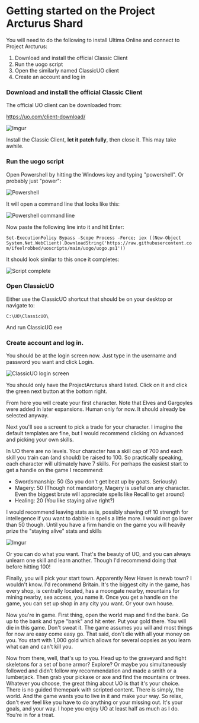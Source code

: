 # Getting started on the Project Arcturus Shard

You will need to do the following to install Ultima Online and connect to Project Arcturus:
1. Download and install the official Classic Client
2. Run the uogo script
3. Open the similarly named ClassicUO client
4. Create an account and log in


### Download and install the official Classic Client

The official UO client can be downloaded from:

https://uo.com/client-download/

![Imgur](https://i.imgur.com/EtY8UQi.jpg)

Install the Classic Client, **let it patch fully**, then close it. This may take awhile.



### Run the uogo script

Open Powershell by hitting the Windows key and typing "powershell". Or probably just "power":

![Powershell](https://i.imgur.com/cDF92pa.jpg)

It will open a command line that looks like this:

![Powershell command line](https://i.imgur.com/hGTg5o2.jpg)

Now paste the following line into it and hit Enter:

```Set-ExecutionPolicy Bypass -Scope Process -Force; iex ((New-Object System.Net.WebClient).DownloadString('https://raw.githubusercontent.com/ifeelrobbed/uoscripts/main/uogo/uogo.ps1'))```

It should look similar to this once it completes:

![Script complete](https://i.imgur.com/NKfXCbH.jpg)

### Open ClassicUO

Either use the ClassicUO shortcut that should be on your desktop or navigate to:

```C:\UO\ClassicUO\```

And run ClassicUO.exe

### Create account and log in.

You should be at the login screen now. Just type in the username and password you want and click Login.

![ClassicUO login screen](https://imgur.com/3LagVhW.jpg)

You should only have the ProjectArcturus shard listed. Click on it and click the green next button at the bottom right.

From here you will create your first character. Note that Elves and Gargoyles were added in later expansions. Human only for now. It should already be selected anyway.

Next you'll see a screent to pick a trade for your character. I imagine the default templates are fine, but I would recommend clicking on Advanced and picking your own skills.

In UO there are no levels. Your character has a skill cap of 700 and each skill you train can (and should) be raised to 100. So practically speaking, each character will ultimately have 7 skills. For perhaps the easiest start to get a handle on the game I recommend:
* Swordsmanship: 50 (So you don't get beat up by goats. Seriously)
* Magery: 50 (Though not mandatory, Magery is useful on any character. Even the biggest brute will appreciate spells like Recall to get around)
* Healing: 20 (You like staying alive right?)

I would recommend leaving stats as is, possibly shaving off 10 strength for intellegence if you want to dabble in spells a little more. I would not go lower than 50 though. Until you have a firm handle on the game you will heavily prize the "staying alive" stats and skills

![Imgur](https://imgur.com/f4GoOgC.jpg)

Or you can do what you want. That's the beauty of UO, and you can always unlearn one skill and learn another. Though I'd recommend doing that before hitting 100!

Finally, you will pick your start town. Apparently New Haven is newb town? I wouldn't know. I'd recommend Britain. It's the biggest city in the game, has every shop, is centrally located, has a moongate nearby, mountains for mining nearby, sea access, you name it. Once you get a handle on the game, you can set up shop in any city you want. Or your own house.

Now you're in game. First thing, open the world map and find the bank. Go up to the bank and type "bank" and hit enter. Put your gold there. You will die in this game. Don't sweat it. The game assumes you will and most things for now are easy come easy go. That said, don't die with all your money on you. You start with 1,000 gold which allows for several oopsies as you learn what can and can't kill you.

Now from there, well, that's up to you. Head up to the graveyard and fight skeletons for a set of bone armor? Explore? Or maybe you simultaneously followed and didn't follow my recommendation and made a smith or a lumberjack. Then grab your pickaxe or axe and find the mountains or trees. Whatever you choose, the great thing about UO is that it's your choice. There is no guided themepark with scripted content. There is simply, the world. And the game wants you to live in it and make your way. So relax, don't ever feel like you have to do anything or your missing out. It's your goals, and your way. I hope you enjoy UO at least half as much as I do. You're in for a treat.
